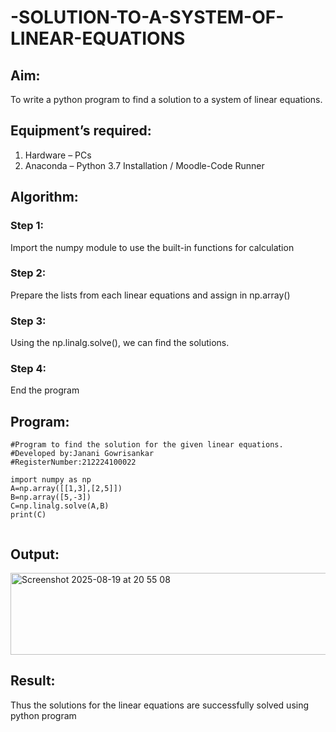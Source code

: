 # -SOLUTION-TO-A-SYSTEM-OF-LINEAR-EQUATIONS
## Aim:
To write a python program to find a solution to a system of linear equations.
## Equipment’s required:
1. 	Hardware – PCs
2. 	Anaconda – Python 3.7 Installation / Moodle-Code Runner
## Algorithm:
### Step 1: 
Import the numpy module to use the built-in functions for calculation
### Step 2: 
Prepare the lists from each linear equations and assign in np.array()
### Step 3: 
Using the np.linalg.solve(), we can find the solutions.
### Step 4: 
End the program
## Program:

```
#Program to find the solution for the given linear equations.
#Developed by:Janani Gowrisankar 
#RegisterNumber:212224100022

import numpy as np
A=np.array([[1,3],[2,5]])
B=np.array([5,-3])
C=np.linalg.solve(A,B)
print(C)


```

## Output:

<img width="926" height="131" alt="Screenshot 2025-08-19 at 20 55 08" src="https://github.com/user-attachments/assets/706b32e2-b45b-4db0-a4b1-cad563a09293" />

## Result: 
Thus the solutions for the linear equations are successfully solved using python program

